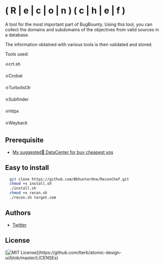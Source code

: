 
# ( R | e | c | o | n ) ( c | h | e | f )

A tool for the most important part of BugBounty. 
Using this tool, you can collect the domains and subdomains of the objectives from valid sources in a database.

The information obtained with various tools is then validated and stored.

Tools used:

❇️crt.sh

❇️Crobat

❇️Turbolist3r

❇️Subfinder

❇️httpx

❇️Wayback



## Prerequisite 
- [My suggested ِDataCenter for buy cheapest vps](https://m.do.co/t/da9acff74676 )

## Easy to install 

```bash
  git clone https://github.com/BbhunterOne/ReconChef.git
  chmod +x install.sh
  ./install.sh
  chmod +x recon.sh
  ./recon.sh target.com
```
    
## Authors

- [Twitter](https://twitter.com/BbhunterOne/)

## License
[![MIT License](https://img.shields.io/apm/l/atomic-design-ui.svg?)](https://github.com/tterb/atomic-design-ui/blob/master/LICENSEs)
